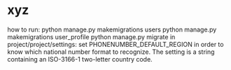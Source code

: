 # xyz

how to run:
python manage.py makemigrations users
python manage.py makemigrations user_profile
python manage.py migrate
in project/project/settings:
set PHONENUMBER_DEFAULT_REGION in order to know which national number format
to recognize. The setting is a string containing an ISO-3166-1 two-letter country code.

